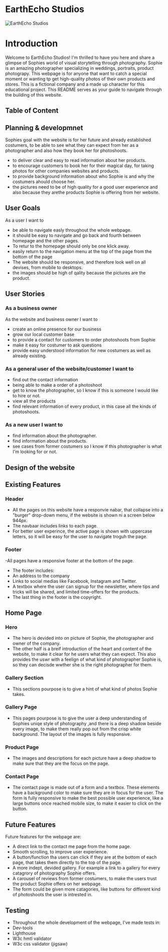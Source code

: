 # EarthEcho Studios

![EarthEcho Studios](documentation)

# Introduction

Welcome to EarthEcho Studios! I'm thrilled to have you here and share a glimpse of Sophies world of visual storytelling through photography. Sophie is an amazing photographer specializing in weddings, portraits, product photograpy.  This webpage is for anyone that want to catch a special moment or wanting tp get high-quality photos of their own products and stores. 
This is a fictional company and a made up character for this educational project. 
This README serves as your guide to navigate through the building of this website.


<!-- Screenshot of how website looks on different screens. -->

## Table of Content

<!-- Needs edit-->

## Planning & developmnet

<!-- Needs edit-->

Sophies goal with the website is for her future and already established costumers, to be able to see what they can expect from her as a photographer and also how they book her for photoshoots.

- to deliver clear and easy to read information about her products.
- to encourage customers to book her for their magical day, for taking photos for other companies websites and products.
- to provide background information about who Sophie is and why the costumers ahould choose her.
- the pictures need to be of high quality for a good user experience and also because they arethe products Sophie is offering from her website.

## User Goals

<!-- Needs edit-->

As a user I want to

- be able to navigate easly throughout the whole webpage.
- it should be easy to navigate and go back and fourth between homepage and the other pages.
- To retur to the homepage should only be one klick away.
- easily return to the navigation menu at the top of the page from the bottom of the page
- The website should be responsive, and therefore look well on all devises, from mobile to desktops.
- the images should be high of qality because the pictures are the product.

## User Stories

<!-- Needs edit-->

### As a business owner

<!-- Needs edit-->

As the website and business owner I want to

- create an online presence for our business
- grow our local customer base
- to provide a contact for customers to order photoshoots from Sophie
- make it easy for costumer to ask questions
- provide easy understood information for new costumers as well as already existing.

### As a general user of the website/customer I want to

<!-- Needs edit-->

- find out the contact information
- being able to make a order of a photoshoot
- get to know the photographer, so I know if this is someone I would like to hire or not.
- view all the products
- find relevant information of every product, in this case all the kinds of photoshoots.

### As a new user I want to

<!-- Needs edit-->

- find information about the photographer.
- find information about the products.
- see cases from former costumers so I know if this photographer is what I'm looking for or not.

## Design of the website

<!-- Needs edit-->

## Existing Features
### Header
 - All the pages on this website have a responvie nabar, that collapse into a "burger" drop-down menu, if the website is shown ni a screen below 944px.
 - The navbaar includes links to each page.
 - For better user experince, the active page is shown with uppercase letters, so it will be easy for the user to navigate troguh the page.

 ### Footer
 -All pages have a responsive footer at the bottom of the page. 
 - The footer includes:
 - An address to the company
 - Links to social medias like Facebook, Instagram and Twitter. 
 - A textbox where the user can signup for the newsletter, where tips and tricks will be shared, and limited time-offers for the products.
 - The last thing in the footer is the copyright.

 ## Home Page

 ### Hero
 - The hero is devided into on picture of Sophie, the photographer and owner of the company.
 - The other half is a breif introduction of the heart and content of the website, to make it clear for he users what they can expect. This also provides the uswr with a feelign of what kind of photographer Sophie is, so they can decisde wwther she is the right photographer for them.
 
 ### Gallery Section 
 - This sections pourpose is to give a hint of what kind of photos Sophie takes. 
 
 ### Gallery Page
 - This pages pourpose is to give the user a deep understanding of Sophies uniqe style of photography ,and there is a deep shadow beside every image, to make them really pop out from the crisp white background. The layout of the images is fully responsive.

 ### Product Page
 - The images and descriptions for each picture have a deep shadow to make sure that they are the focus on the page.

 ### Contact Page 
 - The contact page is made out of a form and a textbox. These elements have a background color to make sure they are in focus for the user. The form is fully responsive to make the best possible user experience, like a large buttons once reached mobile size, to make it easier to click on the button. 

 ## Future Features
 Future features for the webpage are:
 - A direct link to the contact me page from the home page.
 - Smooth scrolling, to improve user experience. 
 - A button/function tha users can click if they are at the bottom of each page, that takes them directly to the top of the page. 
 - A more indept, devided gallery. For example a link to a gallery for every catagrory of photography Sophie offers. 
 - A carousel of reviews from former costumers, to make the users trust the product Sophie offers on her webpage. 
 - The form could be given more catagories, like buttons for different kind of photoshoots the user is intrested in.

## Testing
- Throughout the whole development of the webpage, I've made tests in: 
- Dev-tools 
- Lighthouse 
- W3c hmtl  validator
- W3c css validator (jigsaw)


